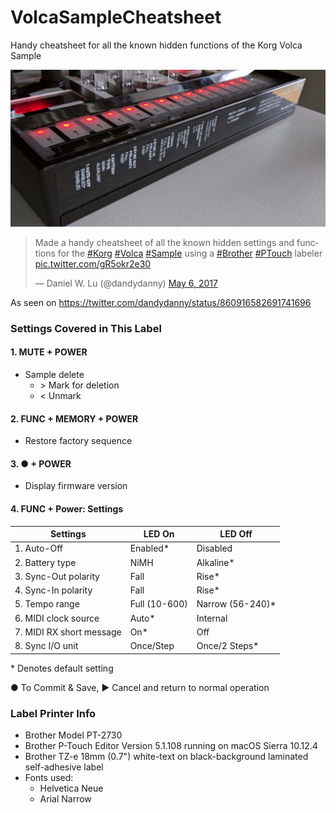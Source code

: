 # VolcaSampleCheatsheet
Handy cheatsheet for all the known hidden functions of the Korg Volca Sample

![Volca Sample Cheatsheet sticker / label](/volcasamplecheatsheet.jpg?raw=true "Volca Sample Cheatsheet")

<blockquote class="twitter-tweet" data-lang="en"><p lang="en" dir="ltr">Made a handy cheatsheet of all the known hidden settings and functions for the <a href="https://twitter.com/hashtag/Korg?src=hash">#Korg</a> <a href="https://twitter.com/hashtag/Volca?src=hash">#Volca</a> <a href="https://twitter.com/hashtag/Sample?src=hash">#Sample</a> using a <a href="https://twitter.com/hashtag/Brother?src=hash">#Brother</a> <a href="https://twitter.com/hashtag/PTouch?src=hash">#PTouch</a> labeler <a href="https://t.co/gR5okr2e30">pic.twitter.com/gR5okr2e30</a></p>&mdash; Daniel W. Lu (@dandydanny) <a href="https://twitter.com/dandydanny/status/860916582691741696">May 6, 2017</a></blockquote>

As seen on https://twitter.com/dandydanny/status/860916582691741696


### Settings Covered in This Label

#### 1. MUTE + POWER
  * Sample delete
    * \> Mark for deletion
    * < Unmark

#### 2. FUNC + MEMORY + POWER
  * Restore factory sequence
#### 3. ● + POWER
  * Display firmware version
#### 4.  FUNC + Power: Settings

| Settings 						| LED On 		| LED Off |
| ----------------------------- | ------------- | ------- |
| 1. Auto-Off					| Enabled*		| Disabled |
| 2. Battery type				| NiMH			| Alkaline* |
| 3. Sync-Out polarity			| Fall			| Rise* |
| 4. Sync-In polarity			| Fall			| Rise* |
| 5. Tempo range				| Full (10-600)	| Narrow (56-240)* |
| 6. MIDI clock source			| Auto*			| Internal |
| 7. MIDI RX short message		| On*			| Off |
| 8. Sync I/O unit				| Once/Step		| Once/2 Steps* |

\* Denotes default setting

● To Commit & Save, ▶ Cancel and return to normal operation


### Label Printer Info
* Brother Model PT-2730
* Brother P-Touch Editor Version 5.1.108 running on macOS Sierra 10.12.4
* Brother TZ-e 18mm (0.7") white-text on black-background laminated self-adhesive label
* Fonts used:
  * Helvetica Neue
  * Arial Narrow

